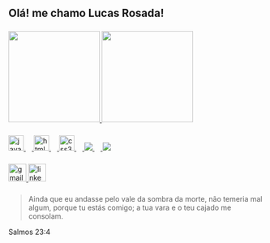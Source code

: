 <h2 align="left">Olá! me chamo Lucas Rosada!</h2>

###

<div>
  <a href="https://github.com/Lucas-Rosada">
  <img height="180em" src="https://github-readme-stats.vercel.app/api?username=Lucas-Rosada&theme=dark&show_icons=true&hide_border=true&count_private=true"/>
  <img height="180em" src="https://github-readme-stats.vercel.app/api/top-langs/?username=Lucas-Rosada&theme=dark&show_icons=true&hide_border=true&layout=compact"/>
</div>

###

<div align="left">
  <img src="https://cdn.jsdelivr.net/gh/devicons/devicon/icons/javascript/javascript-original.svg" height="30" alt="javascript logo"  />
  <img width="12" />
  <img src="https://cdn.jsdelivr.net/gh/devicons/devicon/icons/html5/html5-original.svg" height="30" alt="html5 logo"  />
  <img width="12" />
  <img src="https://cdn.jsdelivr.net/gh/devicons/devicon/icons/css3/css3-original.svg" height="30" alt="css3 logo"  />
  <img width="12" />
  <img src="https://cdn.jsdelivr.net/gh/devicons/devicon@latest/icons/c/c-original.svg" />
  <img width="12" />
  <img src="https://cdn.jsdelivr.net/gh/devicons/devicon@latest/icons/python/python-original.svg" />
  
</div> 

###

<div align="left">
  <a href="mailto:rosada548@gmail.com" target="_blank">
    <img src="https://img.shields.io/static/v1?message=Gmail&logo=gmail&label=&color=D14836&logoColor=white&labelColor=&style=for-the-badge" height="35" alt="gmail logo"  />
  </a>
  <a href="https://www.linkedin.com/in/lucas-luis-rosada-931451266/" target="_blank">
    <img src="https://img.shields.io/static/v1?message=LinkedIn&logo=linkedin&label=&color=0077B5&logoColor=white&labelColor=&style=for-the-badge" height="35" alt="linkedin logo"  />
  </a>
</div>

###

> Ainda que eu andasse pelo vale da sombra da morte, não temeria mal algum, porque tu estás comigo; a tua vara e o teu cajado me consolam. 

Salmos 23:4

